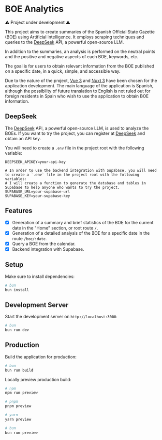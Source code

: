 # BOE Analytics

⚠️ Project under development ⚠️

This project aims to create summaries of the Spanish Official State Gazette (BOE) using Artificial Intelligence. It employs scraping techniques and queries to the [DeepSeek](https://www.deepseek.com) API, a powerful open-source LLM.

In addition to the summaries, an analysis is performed on the neutral points and the positive and negative aspects of each BOE, keywords, etc.

The goal is for users to obtain relevant information from the BOE published on a specific date, in a quick, simple, and accessible way.

Due to the nature of the project, [Vue 3](https://vuejs.org/) and [Nuxt 3](https://nuxt.com/) have been chosen for the application development. The main language of the application is Spanish, although the possibility of future translation to English is not ruled out for foreign residents in Spain who wish to use the application to obtain BOE information.

## DeepSeek

The [DeepSeek](https://www.deepseek.com) API, a powerful open-source LLM, is used to analyze the BOEs. If you want to try the project, you can register at [DeepSeek](https://www.deepseek.com) and obtain an API key.

You will need to create a `.env` file in the project root with the following variable:

```
DEEPSEEK_APIKEY=your-api-key

# In order to use the backend integration with Supabase, you will need to create a `.env` file in the project root with the following variables:
# I will create a function to generate the database and tables in Supabase to help anyone who wants to try the project.
SUPABASE_URL=your-supabase-url
SUPABASE_KEY=your-supabase-key
```

## Features

- [x] Generation of a summary and brief statistics of the BOE for the current date in the "Home" section, or root route `/`.
- [x] Generation of a detailed analysis of the BOE for a specific date in the route `/boe/:date`.
- [x] Query a BOE from the calendar.
- [x] Backend integration with Supabase.

## Setup

Make sure to install dependencies:

```bash
# bun
bun install
```

## Development Server

Start the development server on `http://localhost:3000`:

```bash
# bun
bun run dev
```

## Production

Build the application for production:

```bash
# bun
bun run build
```

Locally preview production build:

```bash
# npm
npm run preview

# pnpm
pnpm preview

# yarn
yarn preview

# bun
bun run preview
```
